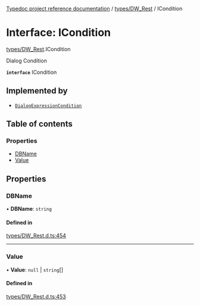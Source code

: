 [Typedoc project reference documentation](../README.md) / [types/DW_Rest](../modules/types_dw_rest.md) / ICondition

# Interface: ICondition

[types/DW_Rest](../modules/types_dw_rest.md).ICondition

Dialog Condition

**`interface`** ICondition

## Implemented by

- [`DialogExpressionCondition`](../classes/dialogexpression.dialogexpressioncondition.md)

## Table of contents

### Properties

- [DBName](types_dw_rest.icondition.md#dbname)
- [Value](types_dw_rest.icondition.md#value)

## Properties

### DBName

• **DBName**: `string`

#### Defined in

[types/DW_Rest.d.ts:454](https://github.com/DocuWare/REST-Sample-TS/blob/beb3ada/src/types/DW_Rest.d.ts#L454)

___

### Value

• **Value**: ``null`` \| `string`[]

#### Defined in

[types/DW_Rest.d.ts:453](https://github.com/DocuWare/REST-Sample-TS/blob/beb3ada/src/types/DW_Rest.d.ts#L453)
